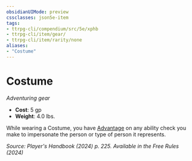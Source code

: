 ```yaml
---
obsidianUIMode: preview
cssclasses: json5e-item
tags:
- ttrpg-cli/compendium/src/5e/xphb
- ttrpg-cli/item/gear/
- ttrpg-cli/item/rarity/none
aliases: 
- "Costume"
---
```

# Costume
*Adventuring gear*  


- **Cost**: 5 gp
- **Weight**: 4.0 lbs.

While wearing a Costume, you have [Advantage](2-Mechanics/CLI/rules/variant-rules/advantage-xphb.md) on any ability check you make to impersonate the person or type of person it represents.

*Source: Player's Handbook (2024) p. 225. Available in the Free Rules (2024)*